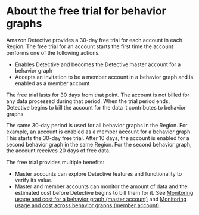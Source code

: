 # About the free trial for behavior graphs<a name="free-trial-overview"></a>

Amazon Detective provides a 30\-day free trial for each account in each Region\. The free trial for an account starts the first time the account performs one of the following actions\.
+ Enables Detective and becomes the Detective master account for a behavior graph
+ Accepts an invitation to be a member account in a behavior graph and is enabled as a member account

The free trial lasts for 30 days from that point\. The account is not billed for any data processed during that period\. When the trial period ends, Detective begins to bill the account for the data it contributes to behavior graphs\.

The same 30\-day period is used for all behavior graphs in the Region\. For example, an account is enabled as a member account for a behavior graph\. This starts the 30\-day free trial\. After 10 days, the account is enabled for a second behavior graph in the same Region\. For the second behavior graph, the account receives 20 days of free data\.

The free trial provides multiple benefits:
+ Master accounts can explore Detective features and functionality to verify its value\.
+ Master and member accounts can monitor the amount of data and the estimated cost before Detective begins to bill them for it\. See [Monitoring usage and cost for a behavior graph \(master account\)](usage-tracking-master.md) and [Monitoring usage and cost across behavior graphs \(member account\)](member-usage-tracking.md)\.